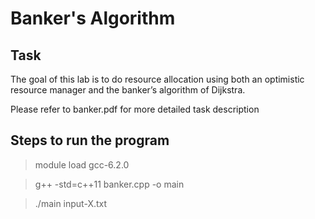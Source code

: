 # Banker's Algorithm

## Task
The goal of this lab is to do resource allocation using both an optimistic resource manager and the banker’s algorithm of Dijkstra.

Please refer to banker.pdf for more detailed task description

## Steps to run the program
> module load gcc-6.2.0 

> g++ -std=c++11 banker.cpp -o main 

> ./main input-X.txt 
